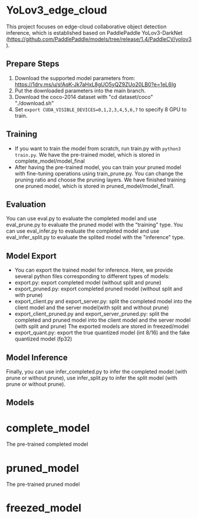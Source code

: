 # YoLov3_edge_cloud
This project focuses on edge-cloud collaborative object detection inference, which is established based on PaddlePaddle YoLov3-DarkNet (https://github.com/PaddlePaddle/models/tree/release/1.4/PaddleCV/yolov3). 
## Prepare Steps
1. Download the supported model parameters from: https://1drv.ms/u/s!AqK-Jk7aHxL8gUO5yQZ9ZUo20LB0?e=1eL6Ig
2. Put the downloaded parameters into the main branch.
3. Download the coco-2014 dataset with "cd dataset/coco"  "./download.sh"
4. Set ```export CUDA_VISIBLE_DEVICES=0,1,2,3,4,5,6,7``` to specify 8 GPU to train.

## Training
- If you want to train the model from scratch, run train.py with ```python3 train.py```. We have the pre-trained model, which is stored in complete_model/model_final
- After having the pre-trained model, you can train your pruned model with fine-tuning operations using train_prune.py. You can change the pruning ratio and choose the pruning layers. We have finished training one pruned model, which is stored in pruned_model/model_final1.

## Evaluation
You can use eval.py to evaluate the completed model and use eval_prune.py to evaluate the pruned model with the "training" type.
You can use eval_infer.py to evaluate the completed model and use eval_infer_split.py to evaluate the splited model with the "inference" type.


## Model Export
- You can export the trained model for inference. Here, we provide several python files corresponding to different types of models:
- export.py:  export completed model (without split and prune)
- export_pruned.py:  export completed pruned model (without split and with prune)
- export_client.py and export_server.py:  split the completed model into the client model and the server model(with split and without prune)
- export_client_pruned.py and export_server_pruned.py:  split the completed and pruned model into the client model and the server model (with split and prune)
The exported models are stored in freezed/model
- export_quant.py:  export the true quantized model (int 8/16) and the fake quantized model (fp32)

## Model Inference
Finally, you can use infer_completed.py to infer the completed model (with prune or without prune), use infer_split.py to infer the split model (with prune or without prune).

## Models
# complete_model
The pre-trained completed model
# pruned_model
The pre-trained pruned model
# freezed_model

